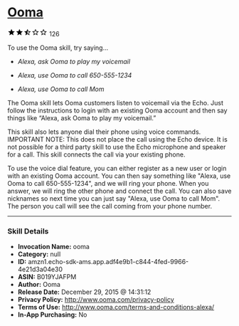 # [Ooma](http://alexa.amazon.com/#skills/amzn1.echo-sdk-ams.app.adf4e9b1-c844-4fed-9966-4e21d3a04e30)
![2.2 stars](../../images/ic_star_black_18dp_1x.png)![2.2 stars](../../images/ic_star_black_18dp_1x.png)![2.2 stars](../../images/ic_star_half_black_18dp_1x.png)![2.2 stars](../../images/ic_star_border_black_18dp_1x.png)![2.2 stars](../../images/ic_star_border_black_18dp_1x.png) 126

To use the Ooma skill, try saying...

* *Alexa, ask Ooma to play my voicemail*

* *Alexa, use Ooma to call 650-555-1234*

* *Alexa, use Ooma to call Mom*

The Ooma skill lets Ooma customers listen to voicemail via the Echo.  Just follow the instructions to login with an existing Ooma account and then say things like “Alexa, ask Ooma to play my voicemail.” 

This skill also lets anyone dial their phone using voice commands.  IMPORTANT NOTE:  This does not place the call using the Echo device.  It is not possible for a third party skill to use the Echo microphone and speaker for a call.  This skill connects the call via your existing phone.  

To use the voice dial feature, you can either register as a new user or login with an existing Ooma account.  You can then say something like "Alexa, use Ooma to call 650-555-1234", and we will ring your phone.  When you answer, we will ring the other phone and connect the call.  You can also save nicknames so next time you can just say "Alexa, use Ooma to call Mom". The person you call will see the call coming from your phone number.

***

### Skill Details

* **Invocation Name:** ooma
* **Category:** null
* **ID:** amzn1.echo-sdk-ams.app.adf4e9b1-c844-4fed-9966-4e21d3a04e30
* **ASIN:** B019YJAFPM
* **Author:** Ooma
* **Release Date:** December 29, 2015 @ 14:31:12
* **Privacy Policy:** http://www.ooma.com/privacy-policy
* **Terms of Use:** http://www.ooma.com/terms-and-conditions-alexa/
* **In-App Purchasing:** No
